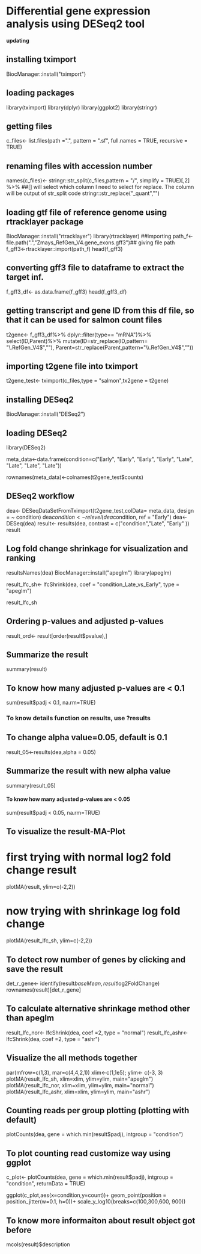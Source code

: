 # Differential gene expression analysis using DESeq2 tool
**updating**
## installing tximport
BiocManager::install("tximport")
## loading packages
library(tximport)
library(dplyr)
library(ggplot2)
library(stringr)
## getting files
c_files<- list.files(path =".", pattern = ".sf", full.names = TRUE, recursive = TRUE)
## renaming files with accession number
names(c_files)<- stringr::str_split(c_files,pattern = "/", simplify = TRUE)[,2] %>% ##[] will select which column I need to select for replace. The column will be output of str_split code
stringr::str_replace("_quant","")


## loading gtf file of reference genome using rtracklayer package
BiocManager::install("rtracklayer")
library(rtracklayer)
##importing
path_f<- file.path(".","Zmays_RefGen_V4.gene_exons.gff3")## giving file path
f_gff3<-rtracklayer::import(path_f)
head(f_gff3)

## converting gff3 file to dataframe to extract the target inf.
f_gff3_df<- as.data.frame(f_gff3)
head(f_gff3_df)
## getting transcript and gene ID from this df file, so that it can be used for salmon count files
t2gene<- f_gff3_df%>%
  dplyr::filter(type== "mRNA")%>%
  select(ID,Parent)%>%
  mutate(ID=str_replace(ID,pattern= "\\.RefGen_V4$",""),
         Parent=str_replace(Parent,pattern="\\.RefGen_V4$",""))

## importing t2gene file into tximport
t2gene_test<- tximport(c_files,type = "salmon",tx2gene = t2gene)

## installing DESeq2
BiocManager::install("DESeq2")
## loading DESeq2
library(DESeq2)

meta_data<-data.frame(condition=c("Early", "Early", "Early", "Early", "Late", "Late", "Late", "Late"))

rownames(meta_data)<-colnames(t2gene_test$counts)

## DESeq2 workflow
dea<- DESeqDataSetFromTximport(t2gene_test,colData= meta_data, design = ~ condition)
dea$condition<- relevel(dea$condition, ref = "Early")
dea<-DESeq(dea)
result<- results(dea, contrast = c("condition","Late", "Early" ))
result
## Log fold change shrinkage for visualization and ranking
resultsNames(dea)
BiocManager::install("apeglm")
library(apeglm)

result_lfc_sh<- lfcShrink(dea, coef = "condition_Late_vs_Early", type = "apeglm")

result_lfc_sh
## Ordering p-values and adjusted p-values
result_ord<- result[order(result$pvalue),]

## Summarize the result
summary(result)

## To know how many adjusted p-values are < 0.1
sum(result$padj < 0.1, na.rm=TRUE)
### To know details function on results, use ?results
## To change alpha value=0.05, default is 0.1
result_05<-results(dea,alpha = 0.05)

## Summarize the result with new alpha value
summary(result_05)

#### To know how many adjusted p-values are < 0.05
sum(result$padj < 0.05, na.rm=TRUE)

## To visualize the result-MA-Plot
# first trying with normal log2 fold change result
plotMA(result, ylim=c(-2,2))
# now trying with shrinkage log fold change
plotMA(result_lfc_sh, ylim=c(-2,2))

## To detect row number of genes by clicking and save the result
det_r_gene<- identify(result$baseMean, result$log2FoldChange)
rownames(result)[det_r_gene]

## To calculate alternative shrinkage method other than apeglm
result_lfc_nor<- lfcShrink(dea, coef =2, type = "normal")
result_lfc_ashr<- lfcShrink(dea, coef =2, type = "ashr")

## Visualize the all methods together
par(mfrow=c(1,3), mar=c(4,4,2,1))
xlim<-c(1,1e5); ylim<- c(-3, 3)
plotMA(result_lfc_sh, xlim=xlim, ylim=ylim, main="apeglm")
plotMA(result_lfc_nor, xlim=xlim, ylim=ylim, main="normal")
plotMA(result_lfc_ashr, xlim=xlim, ylim=ylim, main="ashr")

## Counting reads per group plotting (plotting with default)
plotCounts(dea, gene = which.min(result$padj), intgroup = "condition")

## To plot counting read customize way using ggplot
c_plot<- plotCounts(dea, gene = which.min(result$padj), intgroup = "condition", returnData = TRUE)

ggplot(c_plot,aes(x=condition,y=count))+
  geom_point(position = position_jitter(w=0.1, h=0))+
  scale_y_log10(breaks=c(100,300,600, 900))

## To know more informaiton about result object got before
mcols(result)$description
